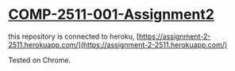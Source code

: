 ﻿# [COMP-2511-001-Assignment2](https://github.com/Chris-Pyy/COMP-2511-001-Assignment2)

this repository is connected to heroku, [https://assignment-2-2511.herokuapp.com/](https://assignment-2-2511.herokuapp.com/)

Tested on Chrome.
